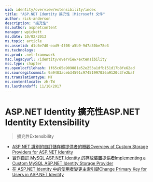 ```yaml
---
uid: identity/overview/extensibility/index
title: "ASP.NET Identity 擴充性 |Microsoft 文件"
author: rick-anderson
description: "擴充性"
ms.author: aspnetcontent
manager: wpickett
ms.date: 10/02/2013
ms.topic: article
ms.assetid: d1c6e7d0-ead9-4f08-a5b9-9d7a30be78e3
ms.technology: 
ms.prod: .net-framework
msc.legacyurl: /identity/overview/extensibility
msc.type: chapter
ms.openlocfilehash: 1f65c65e909081e52e253a1dfb151d17b8fe62ad
ms.sourcegitcommit: 9a9483aceb34591c97451997036a9120c3fe2baf
ms.translationtype: MT
ms.contentlocale: zh-TW
ms.lasthandoff: 11/10/2017
---
```

<a name="aspnet-identity-extensibility"></a><span data-ttu-id="fa13a-103">ASP.NET Identity 擴充性</span><span class="sxs-lookup"><span data-stu-id="fa13a-103">ASP.NET Identity Extensibility</span></span>
====================
> <span data-ttu-id="fa13a-104">擴充性</span><span class="sxs-lookup"><span data-stu-id="fa13a-104">Extensibility</span></span>


- [<span data-ttu-id="fa13a-105">ASP.NET 識別的自訂儲存體提供者的概觀</span><span class="sxs-lookup"><span data-stu-id="fa13a-105">Overview of Custom Storage Providers for ASP.NET Identity</span></span>](overview-of-custom-storage-providers-for-aspnet-identity.md)
- [<span data-ttu-id="fa13a-106">實作自訂 MySQL ASP.NET Identity 的存放裝置提供者</span><span class="sxs-lookup"><span data-stu-id="fa13a-106">Implementing a Custom MySQL ASP.NET Identity Storage Provider</span></span>](implementing-a-custom-mysql-aspnet-identity-storage-provider.md)
- [<span data-ttu-id="fa13a-107">在 ASP.NET Identity 中的使用者變更主索引鍵</span><span class="sxs-lookup"><span data-stu-id="fa13a-107">Change Primary Key for Users in ASP.NET Identity</span></span>](change-primary-key-for-users-in-aspnet-identity.md)
